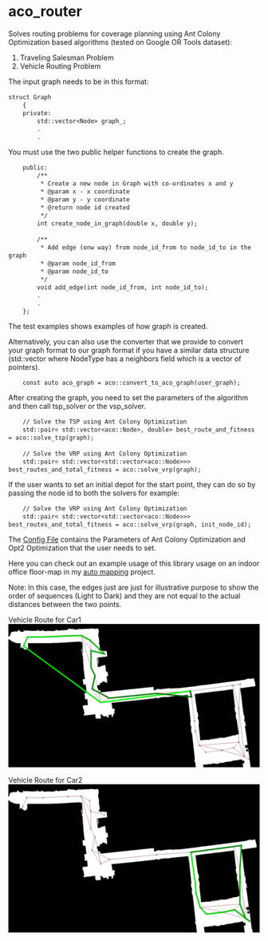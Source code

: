 # aco_router
Solves routing problems for coverage planning using Ant Colony Optimization based algorithms (tested on Google OR Tools dataset):
1. Traveling Salesman Problem
2. Vehicle Routing Problem

The input graph needs to be in this format: 

```
struct Graph
    {
    private:
        std::vector<Node> graph_;
        .
        .

```

You must use the two public helper functions to create the graph.
```
    public:
        /**
         * Create a new node in Graph with co-ordinates x and y
         * @param x - x coordinate
         * @param y - y coordinate
         * @return node id created
         */
        int create_node_in_graph(double x, double y);
        
        /**
         * Add edge (onw way) from node_id_from to node_id_to in the graph
         * @param node_id_from
         * @param node_id_to
         */
        void add_edge(int node_id_from, int node_id_to);
        .
        .
    };
```
The test examples shows examples of how graph is created.

Alternatively, you can also use the converter that we provide to convert your graph format to our graph format if you have a similar data structure (std::vector<NodeType> where NodeType has a neighbors field which is a vector of pointers).
```
    const auto aco_graph = aco::convert_to_aco_graph(user_graph);
```

After creating the graph, you need to set the parameters of the algorithm and then call tsp_solver or the vsp_solver.
```
    // Solve the TSP using Ant Colony Optimization
    std::pair< std::vector<aco::Node>, double> best_route_and_fitness = aco::solve_tsp(graph);
    
    // Solve the VRP using Ant Colony Optimization
    std::pair< std::vector<std::vector<aco::Node>>> best_routes_and_total_fitness = aco::solve_vrp(graph);
```
If the user wants to set an initial depot for the start point, they can do so by passing the node id to both the solvers for example:
```
    // Solve the VRP using Ant Colony Optimization
    std::pair< std::vector<std::vector<aco::Node>>> best_routes_and_total_fitness = aco::solve_vrp(graph, init_node_id);
```

The [Config File](https://github.com/YashTrikannad/aco_router/blob/master/config.cfg) contains the Parameters of Ant Colony Optimization and Opt2 Optimization that the user needs to set.

Here you can check out an example usage of this library usage on an indoor office floor-map in my [auto mapping](https://github.com/YashTrikannad/auto_mapping_ros) project. 

Note: In this case, the edges just are just for illustrative purpose to show the order of sequences (Light to Dark) and they are not equal to the actual distances between the two points. 

Vehicle Route for Car1
![Vehicle Route for Car 1](https://github.com/YashTrikannad/aco_router/blob/master/media/v1.png)

Vehicle Route for Car2
![Vehicle Route for Car 2](https://github.com/YashTrikannad/aco_router/blob/master/media/v2.png)
